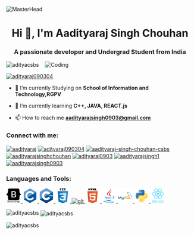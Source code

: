 ![MasterHead](https://camo.githubusercontent.com/69a64c1db5c749cbf9b3cb40c1248ebdc6f6b7788b2d008506910a088af92ecd/68747470733a2f2f70726576696577732e31323372662e636f6d2f696d616765732f6b617270656e6b6f696c69612f6b617270656e6b6f696c6961313830362f6b617270656e6b6f696c69613138303630303031312f3130323938383830362d766563746f722d6c696e652d7765622d636f6e636570742d666f722d70726f6772616d6d696e672d6c696e6561722d7765622d62616e6e65722d666f722d636f64696e672d2e6a7067)
<h1 align="center">Hi 👋, I'm Aadityaraj Singh Chouhan</h1>
<h3 align="center">A passionate developer and Undergrad Student from India</h3>
<img align="right" alt="Coding" width="400" src="https://raw.githubusercontent.com/abhisheknaiidu/abhisheknaiidu/master/code.gif">
<p align="left"> <img src="https://komarev.com/ghpvc/?username=adityacsbs&label=Profile%20views&color=0e75b6&style=flat" alt="adityacsbs" /> </p>

<p align="left"> <a href="https://twitter.com/adityaraj090304" target="blank"><img src="https://img.shields.io/twitter/follow/adityaraj090304?logo=twitter&style=for-the-badge" alt="adityaraj090304" /></a> </p>

- 🔭 I’m currently Studying on **School of Information and Technology,RGPV**

- 🌱 I’m currently learning **C++, JAVA, REACT.js**

- 📫 How to reach me **aadityarajsingh0903@gmail.com**

<h3 align="left">Connect with me:</h3>
<p align="left">
<a href="https://dev.to/aadityaraj" target="blank"><img align="center" src="https://raw.githubusercontent.com/rahuldkjain/github-profile-readme-generator/master/src/images/icons/Social/devto.svg" alt="aadityaraj" height="30" width="40" /></a>
<a href="https://twitter.com/adityaraj090304" target="blank"><img align="center" src="https://raw.githubusercontent.com/rahuldkjain/github-profile-readme-generator/master/src/images/icons/Social/twitter.svg" alt="adityaraj090304" height="30" width="40" /></a>
<a href="https://linkedin.com/in/aadityaraj-singh-chouhan-csbs" target="blank"><img align="center" src="https://raw.githubusercontent.com/rahuldkjain/github-profile-readme-generator/master/src/images/icons/Social/linked-in-alt.svg" alt="aadityaraj-singh-chouhan-csbs" height="30" width="40" /></a>
<a href="https://stackoverflow.com/users/aadityarajsinghchouhan" target="blank"><img align="center" src="https://raw.githubusercontent.com/rahuldkjain/github-profile-readme-generator/master/src/images/icons/Social/stack-overflow.svg" alt="aadityarajsinghchouhan" height="30" width="40" /></a>
<a href="https://instagram.com/adityaraj0903" target="blank"><img align="center" src="https://raw.githubusercontent.com/rahuldkjain/github-profile-readme-generator/master/src/images/icons/Social/instagram.svg" alt="adityaraj0903" height="30" width="40" /></a>
<a href="https://www.hackerrank.com/aadityarajsingh1" target="blank"><img align="center" src="https://raw.githubusercontent.com/rahuldkjain/github-profile-readme-generator/master/src/images/icons/Social/hackerrank.svg" alt="aadityarajsingh1" height="30" width="40" /></a>
<a href="https://www.leetcode.com/aadityarajsingh0903" target="blank"><img align="center" src="https://raw.githubusercontent.com/rahuldkjain/github-profile-readme-generator/master/src/images/icons/Social/leet-code.svg" alt="aadityarajsingh0903" height="30" width="40" /></a>
</p>

<h3 align="left">Languages and Tools:</h3>
<p align="left"> <a href="https://getbootstrap.com" target="_blank" rel="noreferrer"> <img src="https://raw.githubusercontent.com/devicons/devicon/master/icons/bootstrap/bootstrap-plain-wordmark.svg" alt="bootstrap" width="40" height="40"/> </a> <a href="https://www.cprogramming.com/" target="_blank" rel="noreferrer"> <img src="https://raw.githubusercontent.com/devicons/devicon/master/icons/c/c-original.svg" alt="c" width="40" height="40"/> </a> <a href="https://www.w3schools.com/cpp/" target="_blank" rel="noreferrer"> <img src="https://raw.githubusercontent.com/devicons/devicon/master/icons/cplusplus/cplusplus-original.svg" alt="cplusplus" width="40" height="40"/> </a> <a href="https://www.w3schools.com/css/" target="_blank" rel="noreferrer"> <img src="https://raw.githubusercontent.com/devicons/devicon/master/icons/css3/css3-original-wordmark.svg" alt="css3" width="40" height="40"/> </a> <a href="https://git-scm.com/" target="_blank" rel="noreferrer"> <img src="https://www.vectorlogo.zone/logos/git-scm/git-scm-icon.svg" alt="git" width="40" height="40"/> </a> <a href="https://www.w3.org/html/" target="_blank" rel="noreferrer"> <img src="https://raw.githubusercontent.com/devicons/devicon/master/icons/html5/html5-original-wordmark.svg" alt="html5" width="40" height="40"/> </a> <a href="https://www.java.com" target="_blank" rel="noreferrer"> <img src="https://raw.githubusercontent.com/devicons/devicon/master/icons/java/java-original.svg" alt="java" width="40" height="40"/> </a> <a href="https://www.mysql.com/" target="_blank" rel="noreferrer"> <img src="https://raw.githubusercontent.com/devicons/devicon/master/icons/mysql/mysql-original-wordmark.svg" alt="mysql" width="40" height="40"/> </a> <a href="https://www.python.org" target="_blank" rel="noreferrer"> <img src="https://raw.githubusercontent.com/devicons/devicon/master/icons/python/python-original.svg" alt="python" width="40" height="40"/> </a> <a href="https://reactjs.org/" target="_blank" rel="noreferrer"> <img src="https://raw.githubusercontent.com/devicons/devicon/master/icons/react/react-original-wordmark.svg" alt="react" width="40" height="40"/> </a> </p>

<p><img align="left" src="https://github-readme-stats.vercel.app/api/top-langs?username=adityacsbs&show_icons=true&locale=en&layout=compact" alt="adityacsbs" /></p>

<p>&nbsp;<img align="center" src="https://github-readme-stats.vercel.app/api?username=adityacsbs&show_icons=true&locale=en" alt="adityacsbs" /></p>

<p><img align="center" src="https://github-readme-streak-stats.herokuapp.com/?user=adityacsbs&" alt="adityacsbs" /></p>
